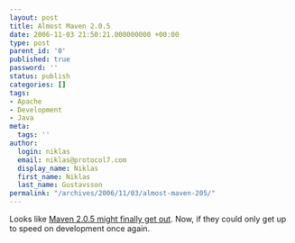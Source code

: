 ```yaml
---
layout: post
title: Almost Maven 2.0.5
date: 2006-11-03 21:50:21.000000000 +00:00
type: post
parent_id: '0'
published: true
password: ''
status: publish
categories: []
tags:
- Apache
- Development
- Java
meta:
  tags: ''
author:
  login: niklas
  email: niklas@protocol7.com
  display_name: Niklas
  first_name: Niklas
  last_name: Gustavsson
permalink: "/archives/2006/11/03/almost-maven-205/"
---
```

Looks like [Maven 2.0.5 might finally get out](http://www.nabble.com/Releasing-Maven-2.0.5-p7130514s177.html). Now, if they could only get up to speed on development once again.

